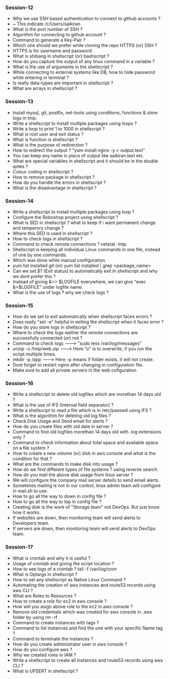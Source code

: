 ### Session-12
- Why we use SSH based authentication to connect to github accounts ?
- ~ This indicate /c/Users/saikiran
- What is the port number of SSH ?
- Algorithm for connecting to github account ?
- Command to generate a Key-Pair ?
- Which one should we prefer while cloning the repo HTTPS (or) SSH ?
- HTTPS is for username and password
- What is shibang in shellscript (or) bashscript ?
- How do you capture the output of any linux command in a variable ?
- What is the use of arguments in the shellscript ?
- While connecting to external systems like DB, how to hide password while entering in terminal ?
- Is really data-types are important in shellscript ?
- What are arrays in shellscript ?

### Session-13
- Install mysql, git, postfix, net-tools using conditions, functions & store logs in tmp.
- Write a shellscript to install multiple packages using loops ?
- Write a loop to print 1 to 1000 in shellscript ?
- What is root user and exit status ?
- What is function is shellscript ?
- What is the purpose of redirection ?
- How to redirect the output ? "yum install nginx -y > output.text"
- You can keep any name in place of output like saikiran.text etc.
- What are special variables in shellscript and it should be in the double qotes ?
- Colour coding in shellscript ?
- How to remove package in shellscript ?
- How do you handle the errors in shellscript ?
- What is the disadvantage in shellscript ?
  
### Session-14 
- Write a shellscript to install multiple packages using loop ?
- Configure the Roboshop project using shellscript ?
- What is SED in shellscript ? what to keep if i want permanent change and temperory change ?
- Where this SED is used in shellscript ?
- How to check logs in shellscript ?
- Command to check remote connections ? netstat -lntp
- Shellscript is keeping all individual Linux commands in one file, instead of one by one commands.
- Which was done while manual configuration.
- yum list installed git (or) yum list installed | grep <package_name>
- Can we set $? (Exit status) to automatically exit in shellscript and why we dont prefer this ?
- Instead of giving &>> $LOGFILE everywhere, we can give "exec &>$LOGFILE" under logfile name.
- What is the use of logs ? why we check logs ?

### Session-15
- How do we set to exit automatically when shellscript faces errors ?
- Does really "set -e" helpful in exiting the shellscript when it faces error ?
- How do you store logs in shellscript ?
- Where to check the logs wether the remote connections are successfully connected (or) not ?
- Command to check logs ---> "sudo less /var/log/messages"
- unzip -o /tmp/web.zip ---> Here "o" is to overwrite, if you run the script multiple times.
- mkdir -p /app ---> Here -p means if folder exists, it will not create.
- Dont forget to restart nginx after changing in configuration file.
- Make sure to add all private servers in the web cofiguration
  
### Session-16
- Write a shellscript to delete old logfiles which are morethan 14 days old ?
- What is the use of IFS (Internal field separator) ?
- Write a shellscript to read a file which is in /etc/passwd using IFS ?
- What is the algorithm for deleting old log files ?
- Check Disk Usage and Send email for alerts ?
- How do you create files with old date in server ?
- Command to find old logfiles morethan 14 days old with .log extensions only ?
- Command to check information about total space and available space on a file system ?
- How to create a new volume (or) disk in aws console and what is the condition for that ?
- What are the commands to make disk into usage ?
- How do we find different types of file systems ? using reverse search.
- How do you mail the above disk usage from linux server ?
- We will configure the company mail server details to send email alerts.
- Sometimes mailing is not in our control, linux admin team will configure in mail.sh to use.
- How to go all the way to down in config file ?
- How to go all the way to top in config file ?
- Creating disk is the work of "Storage team" not DevOps. But just know how it works.
- If websites are down, then monitoring team will send alerts to Developers team.
- If servers are down, then monitoring team will send alerts to DevOps team.

### Session-17
- What is crontab and why it is useful ?
- Usage of crontab and giving the script location ?
- How to see logs of a crontab ? tail -f /var/log/cron
- What is Optargs in shellscript ?
- How to set any shellscript as Native Linux Command ?
- Automating the creation of aws instances and route53 records using aws CLI ?
- What are Roles to Resources ?
- How to create a role for ec2 in aws console ?
- How will you asign above role to the ec2 in aws console ?
- Remove old credentials which was created for aws console in .aws folder by using rm -rf
- Command to create instances with tags ?
- Command to list instances and find the one with your specific Name tag ?
- Command to terminate the instances ?
- How do you create administrator user in aws console ?
- How do you configure aws ?
- Why we created roles in IAM ?
- Write a shellscript to create all instances and route53 records using aws CLI ?
- What is UPSERT in shellscript ?
